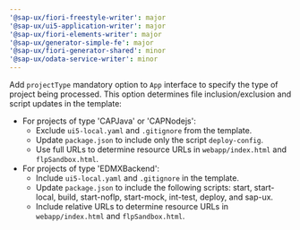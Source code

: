 ```yaml
---
'@sap-ux/fiori-freestyle-writer': major
'@sap-ux/ui5-application-writer': major
'@sap-ux/fiori-elements-writer': major
'@sap-ux/generator-simple-fe': major
'@sap-ux/fiori-generator-shared': minor
'@sap-ux/odata-service-writer': minor
---
```


Add `projectType` mandatory option to `App` interface to specify the type of project being processed. This option determines file inclusion/exclusion and script updates in the template:
- For projects of type 'CAPJava' or 'CAPNodejs':
  - Exclude `ui5-local.yaml` and `.gitignore` from the template.
  - Update `package.json` to include only the script `deploy-config`.
  - Use full URLs to determine resource URLs in `webapp/index.html` and `flpSandbox.html`.
- For projects of type 'EDMXBackend':
  - Include `ui5-local.yaml` and `.gitignore` in the template.
  - Update `package.json` to include the following scripts: start, start-local, build, start-noflp, start-mock, int-test, deploy, and sap-ux.
  - Include relative URLs to determine resource URLs in `webapp/index.html` and `flpSandbox.html`.


